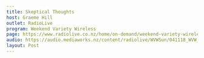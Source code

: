 ```yaml
---
title: Skeptical Thoughts
host: Graeme Hill
outlet: RadioLive
program: Weekend Variety Wireless
page: https://www.radiolive.co.nz/home/on-demand/weekend-variety-wireless/2018/11/weekend-variety-wireless-icymi-041118.html
audio: https://audio.mediaworks.nz/content/radiolive/WVWSun/041118_WVW_SkepticalThoughts.mp3
layout: Post
---
```


<page-radio />
